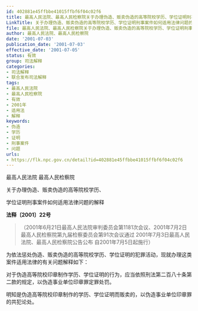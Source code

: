 ```yaml
---
id: 402881e45ffbbe41015ffbf6f04c02f6
title: 最高人民法院、最高人民检察院关于办理伪造、贩卖伪造的高等院校学历、学位证明刑事案件如何适用法律问题的解释
LinkTitle: 关于办理伪造、贩卖伪造的高等院校学历、学位证明刑事案件如何适用法律问题的解释（2001）
file: 最高人民法院、最高人民检察院关于办理伪造、贩卖伪造的高等院校学历、学位证明刑事案件如何适用法律问题的解释_20010703_402881e45ffbbe41015ffbf6f04c02f6.docx
author: 最高人民法院、最高人民检察院
date: '2001-07-03'
publication_date: '2001-07-03'
effective_date: '2001-07-05'
status: 有效
group: 司法解释
categories:
- 司法解释
- 联合发布司法解释
tags:
- 最高人民法院
- 最高人民检察院
- 有效
- 2001年
- 适用法
- 解释
keywords:
- 伪造
- 学历
- 证明
- 刑事案件
- 问题
urls:
- https://flk.npc.gov.cn/detail?id=402881e45ffbbe41015ffbf6f04c02f6
---
```


最高人民法院 最高人民检察院

关于办理伪造、贩卖伪造的高等院校学历、

学位证明刑事案件如何适用法律问题的解释

**法释〔2001〕22号**

> （2001年6月21日最高人民法院审判委员会第1181次会议、2001年7月2日最高人民检察院第九届检察委员会第91次会议通过 2001年7月3日最高人民法院、最高人民检察院公告公布 自2001年7月5日起施行）

为依法惩处伪造、贩卖伪造的高等院校学历、学位证明的犯罪活动，现就办理这类案件适用法律的有关问题解释如下：

对于伪造高等院校印章制作学历、学位证明的行为，应当依照刑法第二百八十条第二款的规定，以伪造事业单位印章罪定罪处罚。

明知是伪造高等院校印章制作的学历、学位证明而贩卖的，以伪造事业单位印章罪的共犯论处。
